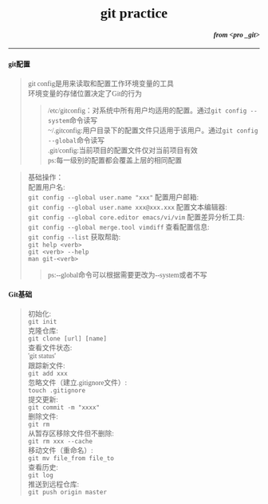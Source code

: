 # <center>**git practice**</center>
*<h4 style = "text-align:right">from &lt;pro _git></h4>*

----------------------------
<body style= "font-family:STKaiti"></body>

#### git配置
>git config是用来读取和配置工作环境变量的工具<br>
 环境变量的存储位置决定了Git的行为
 >>/etc/gitconfig：对系统中所有用户均适用的配置。通过`git config --system`命令读写<br>
 ~/.gitconfig:用户目录下的配置文件只适用于该用户。通过`git config --global`命令读写<br>
 .git/config:当前项目的配置文件仅对当前项目有效<br>
 >>ps:每一级别的配置都会覆盖上层的相同配置

>基础操作：<br>
 配置用户名:<br>
 `git config --global user.name "xxx"`
 配置用户邮箱:<br>
 `git config --global user.name xxx@xxx.xxx`
 配置文本编辑器:<br>
 `git config --global core.editor emacs/vi/vim`
 配置差异分析工具:<br>
 `git config --global merge.tool vimdiff`
 查看配置信息:<br>
 `git config --list`
 获取帮助:<br>
 `git help <verb>`<br>
 `git <verb> --help`<br>
 `man git-<verb>`<br>
 >>ps:--global命令可以根据需要更改为--system或者不写

#### Git基础
>初始化:<br>
 `git init`<br>
 克隆仓库:<br>
 `git clone [url] [name]`<br>
 查看文件状态:<br>
 'git status'<br>
 跟踪新文件:<br>
 `git add xxx`<br>
 忽略文件（建立.gitignore文件）:<br>
 `touch .gitignore`<br>
 提交更新:<br>
 `git commit -m "xxxx"`<br>
 删除文件:<br>
 `git rm`<br>
 从暂存区移除文件但不删除:<br>
 `git rm xxx --cache`<br>
 移动文件（重命名）:<br>
 `git mv file_from file_to`<br>
 查看历史:<br>
 `git log`<br>
 推送到远程仓库:<br>
 `git push origin master`<br>





